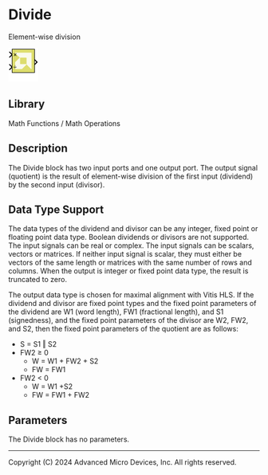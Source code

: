 # Divide

Element-wise division

![](./Images/block.png)

## Library

Math Functions / Math Operations


## Description

The Divide block has two input ports and one output port. The output
signal (quotient) is the result of element-wise division of the first
input (dividend) by the second input (divisor).

## Data Type Support

The data types of the dividend and divisor can be any integer, fixed
point or floating point data type. Boolean dividends or divisors are not
supported. The input signals can be real or complex. The input signals
can be scalars, vectors or matrices. If neither input signal is scalar,
they must either be vectors of the same length or matrices with the same
number of rows and columns. When the output is integer or fixed point
data type, the result is truncated to zero.

The output data type is chosen for maximal alignment with Vitis HLS. If
the dividend and divisor are fixed point types and the fixed point
parameters of the dividend are W1 (word length), FW1 (fractional
length), and S1 (signedness), and the fixed point parameters of the
divisor are W2, FW2, and S2, then the fixed point parameters of the
quotient are as follows:

- S = S1 ‖ S2
- FW2 ≥ 0
  - W = W1 + FW2 + S2
  - FW = FW1
- FW2 \< 0
  - W = W1 +S2
  - FW = FW1 + FW2

## Parameters

The Divide block has no parameters.

--------------
Copyright (C) 2024 Advanced Micro Devices, Inc.
All rights reserved.
